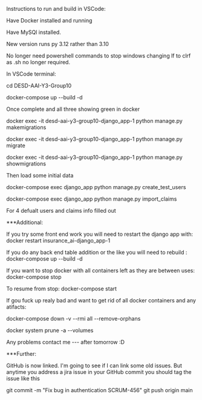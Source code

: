 Instructions to run and build in VSCode:

Have Docker installed and running

Have MySQl installed.

New version runs py 3.12 rather than 3.10

No longer need powershell commands to stop windows changing lf to clrf as .sh no longer required.


In VSCode terminal: 

cd DESD-AAI-Y3-Group10

docker-compose up --build -d

Once complete and all three showing green in docker

docker exec -it desd-aai-y3-group10-django_app-1 python manage.py makemigrations

docker exec -it desd-aai-y3-group10-django_app-1 python manage.py migrate


docker exec -it desd-aai-y3-group10-django_app-1 python manage.py showmigrations

Then load some initial data

docker-compose exec django_app python manage.py create_test_users

docker-compose exec django_app python manage.py import_claims

For 4 defualt users and claims info filled out

***Additional: 


If you try some front end work you will need to restart the django app with: docker restart insurance_ai-django_app-1

If you do any back end table addition or the like you will need to rebuild : docker-compose up --build -d

If you want to stop docker with all containers left as they are between uses: docker-compose stop

To resume from stop: docker-compose start



If gou fuck up realy bad and want to get rid of all docker containers and any atifacts: 


docker-compose down -v --rmi all --remove-orphans

docker system prune -a --volumes

Any problems contact me --- after tomorrow :D

***Further:

GitHub is now linked. I'm going to see if I can link some old issues. But anytime you address a jira issue in your GitHub commit you should tag the issue like this

git commit -m "Fix bug in authentication SCRUM-456"
git push origin main
